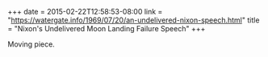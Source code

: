 +++
date = 2015-02-22T12:58:53-08:00
link = "https://watergate.info/1969/07/20/an-undelivered-nixon-speech.html"
title = "Nixon's Undelivered Moon Landing Failure Speech"
+++

Moving piece.
